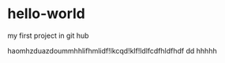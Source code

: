 # hello-world
my first project in git hub

haomhzduazdoummhhlifhmlidf!lkcqd!klf!ldlfcdfhldfhdf  dd
hhhhh
